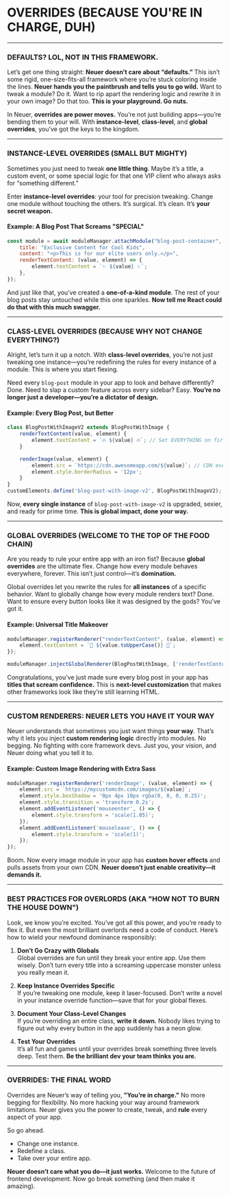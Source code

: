# **OVERRIDES (BECAUSE YOU'RE IN CHARGE, DUH)**

---

### **DEFAULTS? LOL, NOT IN THIS FRAMEWORK.**

Let’s get one thing straight: **Neuer doesn’t care about “defaults.”** This isn’t some rigid, one-size-fits-all framework where you’re stuck coloring inside the lines. **Neuer hands you the paintbrush and tells you to go wild.** Want to tweak a module? Do it. Want to rip apart the rendering logic and rewrite it in your own image? Do that too. **This is your playground. Go nuts.**

In Neuer, **overrides are power moves.** You’re not just building apps—you’re bending them to your will. With **instance-level**, **class-level**, and **global overrides**, you’ve got the keys to the kingdom. 

---

### **INSTANCE-LEVEL OVERRIDES (SMALL BUT MIGHTY)**  

Sometimes you just need to tweak **one little thing**. Maybe it’s a title, a custom event, or some special logic for that one VIP client who always asks for “something different.”  

Enter **instance-level overrides**: your tool for precision tweaking. Change one module without touching the others. It’s surgical. It’s clean. It’s **your secret weapon.**

#### **Example: A Blog Post That Screams "SPECIAL"**

```javascript
const module = await moduleManager.attachModule("blog-post-container", "blog-post-with-image", {
    title: "Exclusive Content for Cool Kids",
    content: "<p>This is for our elite users only.</p>",
    renderTextContent: (value, element) => {
        element.textContent = `✨ ${value} ✨`;
    },
});
```

And just like that, you’ve created a **one-of-a-kind module**. The rest of your blog posts stay untouched while this one sparkles. **Now tell me React could do that with this much swagger.**

---

### **CLASS-LEVEL OVERRIDES (BECAUSE WHY NOT CHANGE EVERYTHING?)**  

Alright, let’s turn it up a notch. With **class-level overrides**, you’re not just tweaking one instance—you’re redefining the rules for every instance of a module. This is where you start flexing.

Need every `blog-post` module in your app to look and behave differently? Done. Need to slap a custom feature across every sidebar? Easy. **You’re no longer just a developer—you’re a dictator of design.**

#### **Example: Every Blog Post, but Better**

```javascript
class BlogPostWithImageV2 extends BlogPostWithImage {
    renderTextContent(value, element) {
        element.textContent = `🔥 ${value} 🔥`; // Set EVERYTHING on fire.
    }

    renderImage(value, element) {
        element.src = `https://cdn.awesomeapp.com/${value}`; // CDN everything, because why not?
        element.style.borderRadius = '12px';
    }
}
customElements.define('blog-post-with-image-v2', BlogPostWithImageV2);
```

Now, **every single instance** of `blog-post-with-image-v2` is upgraded, sexier, and ready for prime time. **This is global impact, done your way.**

---

### **GLOBAL OVERRIDES (WELCOME TO THE TOP OF THE FOOD CHAIN)**  

Are you ready to rule your entire app with an iron fist? Because **global overrides** are the ultimate flex. Change how every module behaves everywhere, forever. This isn’t just control—it’s **domination.**

Global overrides let you rewrite the rules for **all instances** of a specific behavior. Want to globally change how every module renders text? Done. Want to ensure every button looks like it was designed by the gods? You’ve got it.

#### **Example: Universal Title Makeover**

```javascript
moduleManager.registerRenderer("renderTextContent", (value, element) => {
    element.textContent = `🌟 ${value.toUpperCase()} 🌟`;
});

moduleManager.injectGlobalRenderer(BlogPostWithImage, ['renderTextContent']);
```

Congratulations, you’ve just made sure every blog post in your app has **titles that scream confidence.** This is **next-level customization** that makes other frameworks look like they’re still learning HTML.

---

### **CUSTOM RENDERERS: NEUER LETS YOU HAVE IT YOUR WAY**  

Neuer understands that sometimes you just want things **your way**. That’s why it lets you inject **custom rendering logic** directly into modules. No begging. No fighting with core framework devs. Just you, your vision, and Neuer doing what you tell it to.

#### **Example: Custom Image Rendering with Extra Sass**

```javascript
moduleManager.registerRenderer('renderImage', (value, element) => {
    element.src = `https://mycustomcdn.com/images/${value}`;
    element.style.boxShadow = '0px 4px 10px rgba(0, 0, 0, 0.25)';
    element.style.transition = 'transform 0.2s';
    element.addEventListener('mouseenter', () => {
        element.style.transform = 'scale(1.05)';
    });
    element.addEventListener('mouseleave', () => {
        element.style.transform = 'scale(1)';
    });
});
```

Boom. Now every image module in your app has **custom hover effects** and pulls assets from your own CDN. **Neuer doesn’t just enable creativity—it demands it.**

---

### **BEST PRACTICES FOR OVERLORDS (AKA "HOW NOT TO BURN THE HOUSE DOWN")**  

Look, we know you’re excited. You’ve got all this power, and you’re ready to flex it. But even the most brilliant overlords need a code of conduct. Here’s how to wield your newfound dominance responsibly:

1. **Don’t Go Crazy with Globals**  
   Global overrides are fun until they break your entire app. Use them wisely. Don’t turn every title into a screaming uppercase monster unless you really mean it.  

2. **Keep Instance Overrides Specific**  
   If you’re tweaking one module, keep it laser-focused. Don’t write a novel in your instance override function—save that for your global flexes.  

3. **Document Your Class-Level Changes**  
   If you’re overriding an entire class, **write it down.** Nobody likes trying to figure out why every button in the app suddenly has a neon glow.

4. **Test Your Overrides**  
   It’s all fun and games until your overrides break something three levels deep. Test them. **Be the brilliant dev your team thinks you are.**

---

### **OVERRIDES: THE FINAL WORD**

Overrides are Neuer’s way of telling you, **"You’re in charge."** No more begging for flexibility. No more hacking your way around framework limitations. Neuer gives you the power to create, tweak, and **rule** every aspect of your app.

So go ahead.  
- Change one instance.  
- Redefine a class.  
- Take over your entire app.  

**Neuer doesn’t care what you do—it just works.** Welcome to the future of frontend development. Now go break something (and then make it amazing).  